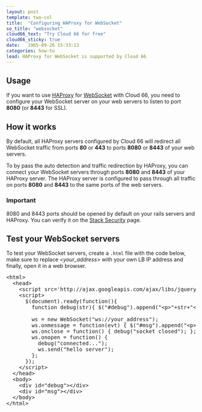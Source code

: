 ```yaml
---
layout: post
template: two-col
title:  "Configuring HAProxy for WebSocket"
so_title: "websocket"
cloud66_text: "Try Cloud 66 for free"
cloud66_sticky: true
date:   1965-09-26 15:33:13
categories: how-to
lead: HAProxy for WebSocket is supported by Cloud 66
---
```



## Usage

If you want to use [HAProxy](http://haproxy.1wt.eu/) for [WebSocket](http://en.wikipedia.org/wiki/WebSocket) with Cloud 66, you need to configure your WebSocket server on your web servers to listen to port **8080** (or **8443** for SSL).

## How it works

By default, all HAProxy servers configured by Cloud 66 will redirect all WebSocket traffic from ports **80** or **443** to ports **8080** or **8443** of your web servers.

To by pass the auto detection and traffic redirection by HAProxy, you can connect your WebSocket servers through ports **8080** and **8443** of your HAProxy server. The HAProxy server is configured to pass through all traffic on ports **8080** and **8443** to the same ports of the web servers.

<div class="notice">
      <h3>Important</h3>
        <p> 8080 and 8443 ports should be opened by default on your rails servers and HAProxy. You can verify it on the <a href="/stack-features/stack-security.html">Stack Security</a> page.</p>
</div>


## Test your WebSocket servers

To test your WebSocket servers, create a <code>.html</code> file with the code below, make sure to replace *&lt;your&#95;address&gt;* with your own LB IP address and finally, open it in a web browser.

<pre class='prettyprint lang-html'>
&lt;html&gt;
  &lt;head&gt;
    &lt;script src=&#39;http://ajax.googleapis.com/ajax/libs/jquery/1.3.2/jquery.min.js&#39;&gt;&lt;/script&gt;
    &lt;script&gt;
      $(document).ready(function(){
        function debug(str){ $(&quot;#debug&quot;).append(&quot;&lt;p&gt;&quot;+str+&quot;&lt;/p&gt;&quot;); };

        ws = new WebSocket(&quot;ws://your&#95;address&quot;);
        ws.onmessage = function(evt) { $(&quot;#msg&quot;).append(&quot;&lt;p&gt;&quot;+evt.data+&quot;&lt;/p&gt;&quot;); };
        ws.onclose = function() { debug(&quot;socket closed&quot;); };
        ws.onopen = function() {
          debug(&quot;connected...&quot;);
          ws.send(&quot;hello server&quot;);
        };
      });
    &lt;/script&gt;
  &lt;/head&gt;
  &lt;body&gt;
    &lt;div id=&quot;debug&quot;&gt;&lt;/div&gt;
    &lt;div id=&quot;msg&quot;&gt;&lt;/div&gt;
  &lt;/body&gt;
&lt;/html&gt;
</pre>
